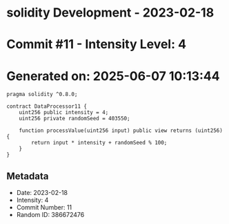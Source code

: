 ﻿# solidity Development - 2023-02-18
# Commit #11 - Intensity Level: 4
# Generated on: 2025-06-07 10:13:44
```solidity
pragma solidity ^0.8.0;

contract DataProcessor11 {
    uint256 public intensity = 4;
    uint256 private randomSeed = 403550;

    function processValue(uint256 input) public view returns (uint256) {
        return input * intensity + randomSeed % 100;
    }
}
```
## Metadata
- Date: 2023-02-18
- Intensity: 4
- Commit Number: 11
- Random ID: 386672476
